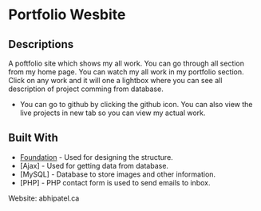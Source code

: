 # Portfolio Wesbite

## Descriptions
A poftfolio site which shows my all work. You can go through all section from my home page. 
You can watch my all work in my portfolio section. Click on any work and it will one a lightbox where you can see all description
of project comming from database.
* You can go to github by clicking the github icon. You can also view the live projects in new tab so you can view my actual work.


## Built With

* [Foundation](https://foundation.zurb.com/) - Used for designing the structure.
* [Ajax] - Used for getting data from database.
* [MySQL] - Database to store images and other information.
* [PHP] - PHP contact form is used to send emails to inbox.


Website: abhipatel.ca
